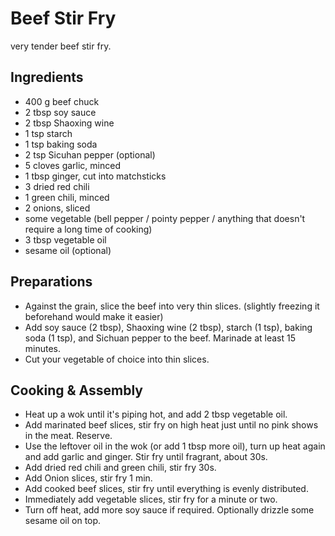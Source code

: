 # Beef Stir Fry

very tender beef stir fry.

## Ingredients

- 400 g beef chuck
- 2 tbsp soy sauce
- 2 tbsp Shaoxing wine
- 1 tsp starch
- 1 tsp baking soda
- 2 tsp Sicuhan pepper (optional)
- 5 cloves garlic, minced
- 1 tbsp ginger, cut into matchsticks
- 3 dried red chili
- 1 green chili, minced
- 2 onions, sliced
- some vegetable (bell pepper / pointy pepper / anything that doesn't require a long time of cooking)  
- 3 tbsp vegetable oil
- sesame oil (optional)


## Preparations

- Against the grain, slice the beef into very thin slices. (slightly freezing it beforehand would make it easier)
- Add soy sauce (2 tbsp), Shaoxing wine (2 tbsp), starch (1 tsp), baking soda (1 tsp), and Sichuan pepper to the beef. Marinade at least 15 minutes.
- Cut your vegetable of choice into thin slices.


## Cooking & Assembly

- Heat up a wok until it's piping hot, and add 2 tbsp vegetable oil.
- Add marinated beef slices, stir fry on high heat just until no pink shows in the meat. Reserve.
- Use the leftover oil in the wok (or add 1 tbsp more oil), turn up heat again and add garlic and ginger. Stir fry until fragrant, about 30s.
- Add dried red chili and green chili, stir fry 30s.
- Add Onion slices, stir fry 1 min.
- Add cooked beef slices, stir fry until everything is evenly distributed.
- Immediately add vegetable slices, stir fry for a minute or two.
- Turn off heat, add more soy sauce if required. Optionally drizzle some sesame oil on top.
